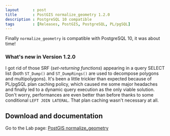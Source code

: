 ```yaml
---
layout      : post
title       : PostGIS normalize_geometry 1.2.0
description : PostgreSQL 10 compatible
tags        : [Releases, PostGIS, PostgreSQL, PL/pgSQL]
---
```



Finally `normalize_geometry` is compatible with PostgreSQL 10, it was about time!

### What's new in Version 1.2.0
I got rid of those SRF (*set-returning functions*) appearing in a query SELECT list (both `ST_Dump()` and `ST_DumpRings()` are used to decompose polygons and multipolygons).
It's been a little trickier than expected because of PL/pgSQL plan caching policy, which caused me some major headaches and finally led to a dynamic query execution as the only viable solution.
Don't worry, performances are even better than before thanks to some conditional `LEFT JOIN LATERAL`. That plan caching wasn't necessary at all.


## Download and documentation

Go to the Lab page: [PostGIS normalize_geometry](/labs/postgis-normalize-geometry/)
